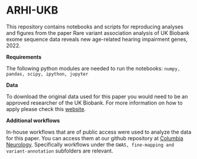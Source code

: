 # ARHI-UKB

This repository contains notebooks and scripts for reproducing analyses and figures from the paper Rare variant association analysis of UK Biobank exome sequence data reveals new age-related hearing impairment genes, 2022.

**Requirements**

The following python modules are needed to run the notebooks: `numpy, pandas, scipy, ipython, jupyter`

**Data**

To download the original data used for this paper you would need to be an approved researcher of the UK Biobank. For more information on how to apply please check this [website](https://www.ukbiobank.ac.uk/enable-your-research/apply-for-access).

**Additional workflows**

In-house workflows that are of public access were used to analyze the data for this paper. You can access them at our github repository at [Columbia Neurology](https://github.com/cumc/bioworkflows). Specifically workflows under the `GWAS, fine-mapping and variant-annotation` subfolders are relevant. 
